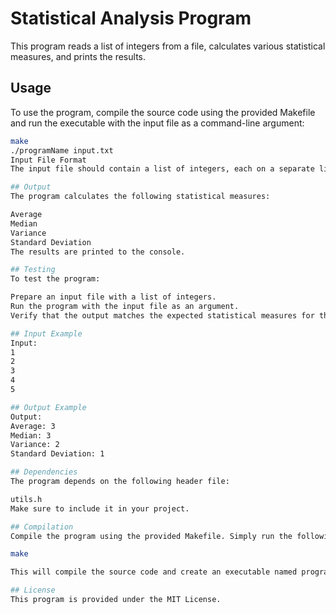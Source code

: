 # Statistical Analysis Program

This program reads a list of integers from a file, calculates various statistical measures, and prints the results.

## Usage

To use the program, compile the source code using the provided Makefile and run the executable with the input file as a command-line argument:

```bash
make
./programName input.txt
Input File Format
The input file should contain a list of integers, each on a separate line.

## Output
The program calculates the following statistical measures:

Average
Median
Variance
Standard Deviation
The results are printed to the console.

## Testing
To test the program:

Prepare an input file with a list of integers.
Run the program with the input file as an argument.
Verify that the output matches the expected statistical measures for the input data.

## Input Example
Input:
1
2
3
4
5

## Output Example
Output:
Average: 3
Median: 3
Variance: 2
Standard Deviation: 1

## Dependencies
The program depends on the following header file:

utils.h
Make sure to include it in your project.

## Compilation
Compile the program using the provided Makefile. Simply run the following command:

make

This will compile the source code and create an executable named programName.

## License
This program is provided under the MIT License.
